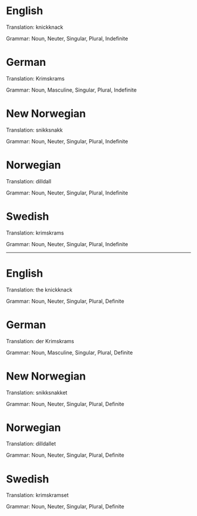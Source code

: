 English
=======

Translation: knickknack

Grammar: Noun, Neuter, Singular, Plural, Indefinite



German
======

Translation: Krimskrams

Grammar: Noun, Masculine, Singular, Plural, Indefinite



New Norwegian
=============

Translation: snikksnakk

Grammar: Noun, Neuter, Singular, Plural, Indefinite



Norwegian
=========

Translation: dilldall

Grammar: Noun, Neuter, Singular, Plural, Indefinite



Swedish
=======

Translation: krimskrams

Grammar: Noun, Neuter, Singular, Plural, Indefinite



--------------------------------------------------------------------------------



English
=======

Translation: the knickknack

Grammar: Noun, Neuter, Singular, Plural, Definite



German
======

Translation: der Krimskrams

Grammar: Noun, Masculine, Singular, Plural, Definite



New Norwegian
=============

Translation: snikksnakket

Grammar: Noun, Neuter, Singular, Plural, Definite



Norwegian
=========

Translation: dilldallet

Grammar: Noun, Neuter, Singular, Plural, Definite



Swedish
=======

Translation: krimskramset

Grammar: Noun, Neuter, Singular, Plural, Definite
